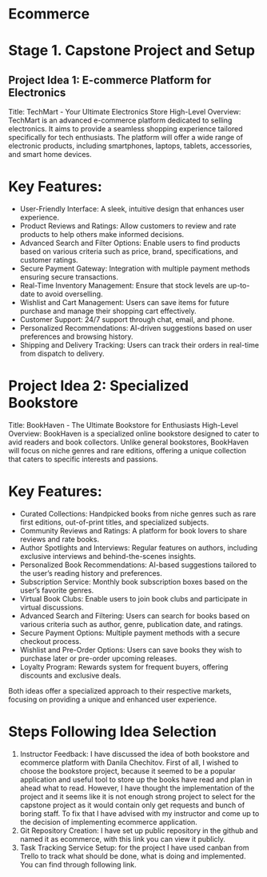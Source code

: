 # Ecommerce

# Stage 1. Capstone Project and Setup #

## Project Idea 1: E-commerce Platform for Electronics ##
Title: TechMart  - Your Ultimate Electronics Store
High-Level Overview:
TechMart is an advanced e-commerce platform dedicated to selling electronics. It aims to provide a seamless shopping experience tailored specifically for tech enthusiasts. The platform will offer a wide range of electronic products, including smartphones, laptops, tablets, accessories, and smart home devices. 

# Key Features:
- User-Friendly Interface: A sleek, intuitive design that enhances user experience.
- Product Reviews and Ratings: Allow customers to review and rate products to help others make informed decisions.
- Advanced Search and Filter Options: Enable users to find products based on various criteria such as price, brand, specifications, and customer ratings.
- Secure Payment Gateway: Integration with multiple payment methods ensuring secure transactions.
- Real-Time Inventory Management: Ensure that stock levels are up-to-date to avoid overselling.
- Wishlist and Cart Management: Users can save items for future purchase and manage their shopping cart effectively.
- Customer Support: 24/7 support through chat, email, and phone.
- Personalized Recommendations: AI-driven suggestions based on user preferences and browsing history.
- Shipping and Delivery Tracking: Users can track their orders in real-time from dispatch to delivery.

# Project Idea 2: Specialized Bookstore
Title: BookHaven - The Ultimate Bookstore for Enthusiasts
High-Level Overview:
BookHaven is a specialized online bookstore designed to cater to avid readers and book collectors. Unlike general bookstores, BookHaven will focus on niche genres and rare editions, offering a unique collection that caters to specific interests and passions.

# Key Features:
- Curated Collections: Handpicked books from niche genres such as rare first editions, out-of-print titles, and specialized subjects.
- Community Reviews and Ratings:  A platform for book lovers to share reviews and rate books.
- Author Spotlights and Interviews: Regular features on authors, including exclusive interviews and behind-the-scenes insights.
- Personalized Book Recommendations: AI-based suggestions tailored to the user’s reading history and preferences.
- Subscription Service: Monthly book subscription boxes based on the user’s favorite genres.
- Virtual Book Clubs: Enable users to join book clubs and participate in virtual discussions.
- Advanced Search and Filtering: Users can search for books based on various criteria such as author, genre, publication date, and ratings.
- Secure Payment Options: Multiple payment methods with a secure checkout process.
- Wishlist and Pre-Order Options: Users can save books they wish to purchase later or pre-order upcoming releases.
- Loyalty Program: Rewards system for frequent buyers, offering discounts and exclusive deals.

Both ideas offer a specialized approach to their respective markets, focusing on providing a unique and enhanced user experience.

# Steps Following Idea Selection
1.	Instructor Feedback: I have discussed the idea of both bookstore and ecommerce platform with Danila Chechitov. First of all, I wished to choose the bookstore project, because it seemed to be a popular application and useful tool to store up the books have read and plan in ahead what to read.
     However, I have thought the implementation of the project and it seems like it is not enough strong project to select for the capstone project as it would contain only get requests and bunch of boring staff. To fix that I have advised with my instructor and come up to the decision of implementing ecommerce application.
2. Git Repository Creation: I have set up public repository in the github and named it as ecommerce, with this link you can view it publicly.
3. Task Tracking Service Setup: for the project I have used canban from Trello to track what should be done, what is doing and implemented. You can find through following link.

